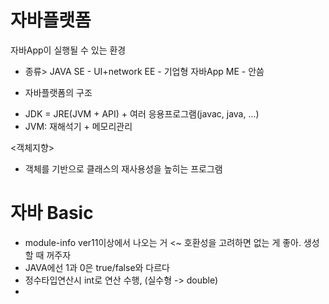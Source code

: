 # 자바플랫폼 
자바App이 실행될 수 있는 환경

- 종류>
JAVA SE - UI+network
     EE - 기업형 자바App
     ME - 안씀

- 자바플랫폼의 구조
* JDK = JRE(JVM + API) + 여러 응용프로그램(javac, java, ...)
* JVM: 재해석기 + 메모리관리

<객체지향>
- 객체를 기반으로 클래스의 재사용성을 높히는 프로그램



# 자바 Basic
- module-info ver11이상에서 나오는 거 <~ 호환성을 고려하면 없는 게 좋아. 생성할 때 꺼주자
- JAVA에선 1과 0은 true/false와 다르다
- 정수타입연산시 int로 연산 수행, (실수형 -> double)
- 
